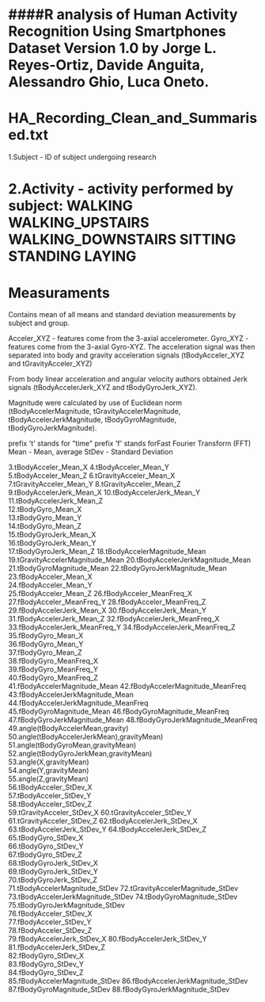 ####R analysis of Human Activity Recognition Using Smartphones Dataset Version 1.0 by Jorge L. Reyes-Ortiz, Davide Anguita, Alessandro Ghio, Luca Oneto.
=======================================
HA_Recording_Clean_and_Summarised.txt
=======================================
1.Subject - ID of subject undergoing research

2.Activity - activity performed by subject:
  WALKING
  WALKING_UPSTAIRS
  WALKING_DOWNSTAIRS
  SITTING
  STANDING
  LAYING
=============
Measuraments
=============
Contains mean of all means and standard deviation measurements by subject and group.

Acceler_XYZ -  features come from the 3-axial accelerometer.
Gyro_XYZ - features come from the 3-axial Gyro-XYZ.
The acceleration signal was then separated into body and gravity acceleration signals (tBodyAcceler_XYZ and tGravityAcceler_XYZ)

From body linear acceleration and angular velocity authors obtained Jerk signals (tBodyAccelerJerk_XYZ and tBodyGyroJerk_XYZ). 

Magnitude were calculated by use of Euclidean norm (tBodyAccelerMagnitude, tGravityAccelerMagnitude, tBodyAccelerJerkMagnitude, tBodyGyroMagnitude, tBodyGyroJerkMagnitude).

prefix 't' stands for "time"
prefix 'f' stands forFast Fourier Transform (FFT) 
Mean - Mean, average
StDev - Standard Deviation
                 
3.tBodyAcceler_Mean_X
4.tBodyAcceler_Mean_Y                     
5.tBodyAcceler_Mean_Z                      6.tGravityAcceler_Mean_X                  
7.tGravityAcceler_Mean_Y                   8.tGravityAcceler_Mean_Z                  
9.tBodyAccelerJerk_Mean_X                  10.tBodyAccelerJerk_Mean_Y                 
11.tBodyAccelerJerk_Mean_Z                  
12.tBodyGyro_Mean_X                        
13.tBodyGyro_Mean_Y                         
14.tBodyGyro_Mean_Z                        
15.tBodyGyroJerk_Mean_X                     
16.tBodyGyroJerk_Mean_Y                    
17.tBodyGyroJerk_Mean_Z                     18.tBodyAccelerMagnitude_Mean              
19.tGravityAccelerMagnitude_Mean            20.tBodyAccelerJerkMagnitude_Mean          
21.tBodyGyroMagnitude_Mean                  22.tBodyGyroJerkMagnitude_Mean             
23.fBodyAcceler_Mean_X                      
24.fBodyAcceler_Mean_Y                     
25.fBodyAcceler_Mean_Z                      26.fBodyAcceler_MeanFreq_X                 
27.fBodyAcceler_MeanFreq_Y                  28.fBodyAcceler_MeanFreq_Z                 
29.fBodyAccelerJerk_Mean_X                  30.fBodyAccelerJerk_Mean_Y                 
31.fBodyAccelerJerk_Mean_Z                  32.fBodyAccelerJerk_MeanFreq_X             
33.fBodyAccelerJerk_MeanFreq_Y              34.fBodyAccelerJerk_MeanFreq_Z             
35.fBodyGyro_Mean_X                         
36.fBodyGyro_Mean_Y                        
37.fBodyGyro_Mean_Z                         
38.fBodyGyro_MeanFreq_X                    
39.fBodyGyro_MeanFreq_Y                     
40.fBodyGyro_MeanFreq_Z                    
41.fBodyAccelerMagnitude_Mean               42.fBodyAccelerMagnitude_MeanFreq          
43.fBodyAccelerJerkMagnitude_Mean           44.fBodyAccelerJerkMagnitude_MeanFreq      
45.fBodyGyroMagnitude_Mean                  46.fBodyGyroMagnitude_MeanFreq             
47.fBodyGyroJerkMagnitude_Mean              48.fBodyGyroJerkMagnitude_MeanFreq         
49.angle(tBodyAccelerMean,gravity)          50.angle(tBodyAccelerJerkMean),gravityMean)
51.angle(tBodyGyroMean,gravityMean)         52.angle(tBodyGyroJerkMean,gravityMean)    
53.angle(X,gravityMean)                     
54.angle(Y,gravityMean)                    
55.angle(Z,gravityMean)                     
56.tBodyAcceler_StDev_X                    
57.tBodyAcceler_StDev_Y                     
58.tBodyAcceler_StDev_Z                    
59.tGravityAcceler_StDev_X                  60.tGravityAcceler_StDev_Y                 
61.tGravityAcceler_StDev_Z                  62.tBodyAccelerJerk_StDev_X                
63.tBodyAccelerJerk_StDev_Y                 64.tBodyAccelerJerk_StDev_Z                
65.tBodyGyro_StDev_X                        
66.tBodyGyro_StDev_Y                       
67.tBodyGyro_StDev_Z                        
68.tBodyGyroJerk_StDev_X                   
69.tBodyGyroJerk_StDev_Y                    
70.tBodyGyroJerk_StDev_Z                   
71.tBodyAccelerMagnitude_StDev              72.tGravityAccelerMagnitude_StDev          
73.tBodyAccelerJerkMagnitude_StDev          74.tBodyGyroMagnitude_StDev                
75.tBodyGyroJerkMagnitude_StDev              
76.fBodyAcceler_StDev_X                    
77.fBodyAcceler_StDev_Y                     
78.fBodyAcceler_StDev_Z                    
79.fBodyAccelerJerk_StDev_X                 80.fBodyAccelerJerk_StDev_Y                
81.fBodyAccelerJerk_StDev_Z                 
82.fBodyGyro_StDev_X                       
83.fBodyGyro_StDev_Y                        
84.fBodyGyro_StDev_Z                       
85.fBodyAccelerMagnitude_StDev              86.fBodyAccelerJerkMagnitude_StDev         
87.fBodyGyroMagnitude_StDev                 88.fBodyGyroJerkMagnitude_StDev   
